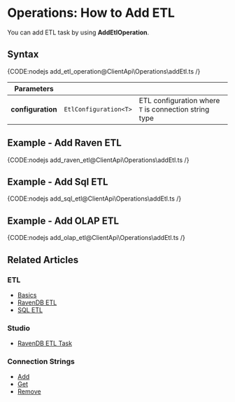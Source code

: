# Operations: How to Add ETL

You can add ETL task by using **AddEtlOperation**.

## Syntax

{CODE:nodejs add_etl_operation@ClientApi\Operations\addEtl.ts  /}

| Parameters | | |
| ------------- | ----- | ---- |
| **configuration** | `EtlConfiguration<T>` | ETL configuration where `T` is connection string type |

## Example - Add Raven ETL

{CODE:nodejs add_raven_etl@ClientApi\Operations\addEtl.ts  /}

## Example - Add Sql ETL

{CODE:nodejs add_sql_etl@ClientApi\Operations\addEtl.ts  /}

## Example - Add OLAP ETL

{CODE:nodejs add_olap_etl@ClientApi\Operations\addEtl.ts  /}

## Related Articles

### ETL

- [Basics](../../../../server/ongoing-tasks/etl/basics)
- [RavenDB ETL](../../../../server/ongoing-tasks/etl/raven)
- [SQL ETL](../../../../server/ongoing-tasks/etl/sql)

### Studio

- [RavenDB ETL Task](../../../../studio/database/tasks/ongoing-tasks/ravendb-etl-task)

### Connection Strings

- [Add](../../../../client-api/operations/maintenance/connection-strings/add-connection-string)
- [Get](../../../../client-api/operations/maintenance/connection-strings/get-connection-string)
- [Remove](../../../../client-api/operations/maintenance/connection-strings/remove-connection-string)
